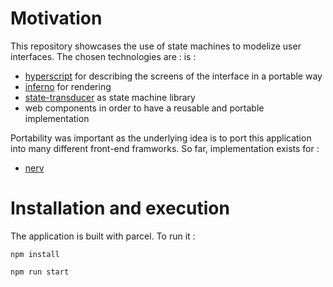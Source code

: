 # Motivation
This repository showcases the use of state machines to modelize user interfaces. The chosen 
technologies are :
 is :
 - [hyperscript](https://github.com/infernojs/inferno) for describing the screens of the interface in a portable way
 - [inferno](https://github.com/infernojs/inferno) for rendering
 - [state-transducer](https://github.com/brucou/state-transducer) as state machine library
 - web components in order to have a reusable and portable implementation
 
 Portability was important as the underlying idea is to port this application into many different
  front-end framworks. So far, implementation exists for :
  - [nerv](https://github.com/brucou/movie-search-app-nerv)

# Installation and execution
The application is built with parcel. To run it :

`npm install`

`npm run start`
